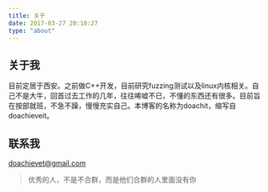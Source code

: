 ```yaml
---
title: 关于
date: 2017-03-27 20:10:27
type: "about"
---
```


## 关于我
目前定居于西安。之前做C++开发，目前研究fuzzing测试以及linux内核相关。自己不是大牛，回首过去工作的几年，往往唏嘘不已，不懂的东西还有很多。目前旨在按部就班，不急不躁，慢慢充实自己。本博客的名称为doachit，缩写自doachieveit。
## 联系我
doachievet@gmail.com

<blockquote class="blockquote-center">优秀的人，不是不合群，而是他们合群的人里面没有你</blockquote>
 